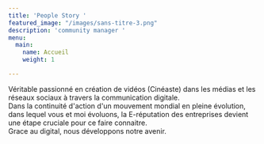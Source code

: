 ```yaml
---
title: 'People Story '
featured_image: "/images/sans-titre-3.png"
description: 'community manager '
menu:
  main:
    name: Accueil
    weight: 1

---
```

Véritable passionné en création de vidéos (Cinéaste) dans les médias et les réseaux sociaux à travers la communication digitale.   
Dans la continuité d'action d'un mouvement mondial en pleine évolution, dans lequel vous et moi évoluons, la E-réputation des entreprises devient une étape cruciale pour ce faire connaitre.   
Grace au digital, nous développons notre avenir.